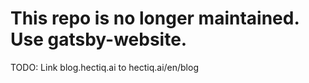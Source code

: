# This repo is no longer maintained. Use gatsby-website.

TODO: Link blog.hectiq.ai to hectiq.ai/en/blog
